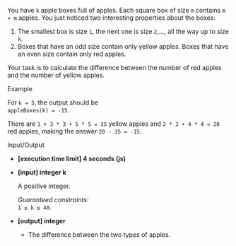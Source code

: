 
You have  `k`  apple boxes full of apples. Each square box of size  `m`  contains  `m × m`  apples. You just noticed two interesting properties about the boxes:

1.  The smallest box is size  `1`, the next one is size  `2`,..., all the way up to size  `k`.
2.  Boxes that have an odd size contain only yellow apples. Boxes that have an even size contain only red apples.

Your task is to calculate the difference between the number of red apples and the number of yellow apples.

Example

For  `k = 5`, the output should be  
`appleBoxes(k) = -15`.

There are  `1 + 3 * 3 + 5 * 5 = 35`  yellow apples and  `2 * 2 + 4 * 4 = 20`  red apples, making the answer  `20 - 35 = -15`.

Input/Output

-   **[execution time limit] 4 seconds (js)**
    
-   **[input] integer k**
    
    A positive integer.
    
    _Guaranteed constraints:_  
    `1 ≤ k ≤ 40`.
    
-   **[output] integer**
    
    -   The difference between the two types of apples.